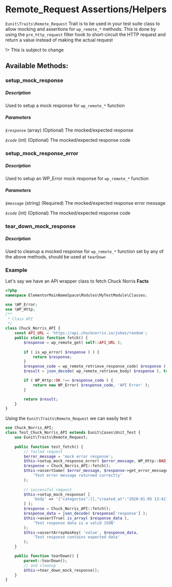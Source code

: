 # Remote_Request Assertions/Helpers

`Eunit\Traits\Remote_Request` Trait is to be used in your test suite class to allow mocking and assertions for `wp_remote_*` methods.
This is done by using the `pre_http_request` filter hook to short-circuit the HTTP request and return a value instead of making the actual request  

!> This is subject to change

## Available Methods:
### setup_mock_response
##### Description
Used to setup a mock response for `wp_remote_*` function
##### Parameters
*`$response`*
(array) (Optional) The mocked/expected response

*`$code`*
(int) (Optional) The mocked/expected response code

### setup_mock_response_error
##### Description
Used to setup an WP_Error mock response for `wp_remote_*` function
##### Parameters
*`$message`*
(string) (Required) The mocked/expected response error message 

*`$code`*
(int) (Optional) The mocked/expected response code

### tear_down_mock_response
##### Description
Used to cleanup a mocked response for `wp_remote_*` function set by any of the above methods, should be used at `tearDown`

### Example
Let's say we have an API wrapper class to fetch Chuck Norris **Facts**
```php
<?php
namespace ElementorMainNameSpace\Modules\MyTestModule\Classes;

use \WP_Error;
use \WP_Http;
/**
 * Class API
 */
class Chuck_Norris_API {
    const API_URL = 'https://api.chucknorris.io/jokes/random';
	public static function fetch() {
	    $response = wp_remote_get( self::API_URL );
	    
	    if ( is_wp_error( $response ) ) {
			return $response;
		}
		$response_code = wp_remote_retrieve_response_code( $response );
		$result = json_decode( wp_remote_retrieve_body( $response ), true );

		if ( WP_Http::OK !== $response_code ) {
			return new WP_Error( $response_code, 'API Error' );
		}

		return $result;
	}
}
```
Using the `Eunit\Traits\Remote_Request` we can easily test it
```php
use Chuck_Norris_API;
class Test_Chuck_Norris_API extends Eunit\Cases\Unit_Test {
    use Eunit\Traits\Remote_Request;
    
    public function test_fetch() {
        // failed request
        $error_message = 'mock error response';
		$this->setup_mock_response_error( $error_message, WP_Http::BAD_REQUEST );
        $response = Chuck_Norris_API::fetch();
		$this->assertSame( $error_message, $response->get_error_message,
			'Test error message returned correctly'
		);
		
		// successful request
		$this->setup_mock_response( [
			'body' => '{"categories":[],"created_at":"2020-01-05 13:42:29.569033","icon_url":"https://assets.chucknorris.host/img/avatar/chuck-norris.png","id":"dEDAxKQER_uk3nJcZa5AAA","updated_at":"2020-01-05 13:42:29.569033","url":"https://api.chucknorris.io/jokes/dEDAxKQER_uk3nJcZa5AAA","value":"Chuck Norris wrote his autobiography in Hexadecimal."}',
		] );
		$response = Chuck_Norris_API::fetch();
		$response_data = json_decode( $response['response'] );
		$this->assertTrue( is_array( $response_data ),
		    'Test response data is a valid JSON'
		);
		$this->assertArrayHasKey( 'value', $response_data,
		    'Test response contains expected data'
		);
    }

    public function tearDown() {
        parent::tearDown();
        // and cleanup
        $this->tear_down_mock_response();
    }
}
```
